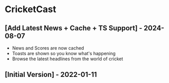# CricketCast

## [Add Latest News + Cache + TS Support] - 2024-08-07

- News and Scores are now cached
- Toasts are shown so you know what's happening
- Browse the latest headlines from the world of cricket

## [Initial Version] - 2022-01-11
